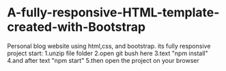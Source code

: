 # A-fully-responsive-HTML-template-created-with-Bootstrap
Personal blog website using html,css, and bootstrap. its fully responsive
project start:
1.unzip file folder
2.open git bush here
3.text "npm install"
4.and after text  "npm start"
5.then open the project on your browser
